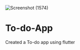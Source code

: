 ![Screenshot (1574)](https://github.com/user-attachments/assets/d7761c58-e992-4dad-acbe-0c81f66d8696)
# To-do-App
Created a To-do app using flutter
